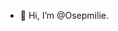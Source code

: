 - 👋 Hi, I’m @Osepmilie.

<!---
Osepmilie/Osepmilie is a ✨ special ✨ repository because its `README.md` (this file) appears on your GitHub profile.
You can click the Preview link to take a look at your changes.
--->
